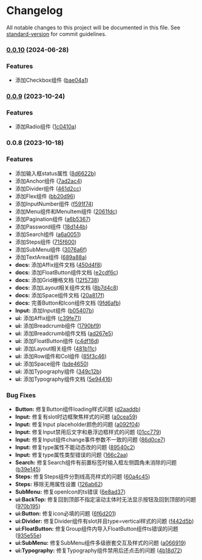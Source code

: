 # Changelog

All notable changes to this project will be documented in this file. See [standard-version](https://github.com/conventional-changelog/standard-version) for commit guidelines.

### [0.0.10](https://github.com/renzp94/adorn/compare/v0.0.9...v0.0.10) (2024-06-28)


### Features

* 添加Checkbox组件 ([bae04a1](https://github.com/renzp94/adorn/commit/bae04a1daadadc9bd589808d833ca6f6060719e6))

### [0.0.9](https://github.com/renzp94/adorn/compare/v0.0.8...v0.0.9) (2023-10-24)


### Features

* 添加Radio组件 ([1c0410a](https://github.com/renzp94/adorn/commit/1c0410a17511faac6f1fc4172b1748ed24dcfc96))

### 0.0.8 (2023-10-18)


### Features

* 添加输入框status属性 ([8d6622b](https://github.com/renzp94/adorn/commit/8d6622b107b5dad0b6c3b2f5357b616c34e9fd63))
* 添加Anchor组件 ([7ad2ac4](https://github.com/renzp94/adorn/commit/7ad2ac46594fa368f1be43d90f176e5d247e6f2d))
* 添加Divider组件 ([461d2cc](https://github.com/renzp94/adorn/commit/461d2ccf138f6cb09f9e0277ced9c7db29a91e30))
* 添加Flex组件 ([bb20d96](https://github.com/renzp94/adorn/commit/bb20d96228b235edd53c5776f6c9d2b5704ab2bb))
* 添加InputNumber组件 ([f591f74](https://github.com/renzp94/adorn/commit/f591f74586aa7ccb887d2fc7f5b4e4541855e464))
* 添加Menu组件和MenuItem组件 ([2061fdc](https://github.com/renzp94/adorn/commit/2061fdcf13c7ada37b026f8a42e38fe35c3fe723))
* 添加Pagination组件 ([a6b5367](https://github.com/renzp94/adorn/commit/a6b5367f9c75d523ed45d422a13b44578fba0e89))
* 添加Password组件 ([18d144b](https://github.com/renzp94/adorn/commit/18d144b9b81777b5d1468161524946e1e38994d1))
* 添加Search组件 ([a6a0051](https://github.com/renzp94/adorn/commit/a6a0051d897c8006e528ce92c52ed04953582ac0))
* 添加Steps组件 ([715f600](https://github.com/renzp94/adorn/commit/715f600a5f9f05060a57a5c27ffba942898f1794))
* 添加SubMenu组件 ([3076a6f](https://github.com/renzp94/adorn/commit/3076a6fa47ea9745ce8dc69e0465737d5f957812))
* 添加TextArea组件 ([689a88a](https://github.com/renzp94/adorn/commit/689a88a4dca824954d178224cc4ec424e258e135))
* **docs:** 添加Affix组件文档 ([450d4f8](https://github.com/renzp94/adorn/commit/450d4f8ef2852a80c732ebae94a3094b634f95db))
* **docs:** 添加FloatButton组件文档 ([e2cdf6c](https://github.com/renzp94/adorn/commit/e2cdf6cbb146022e76119deaf055e1437afd92b5))
* **docs:** 添加Grid栅格文档 ([12f5738](https://github.com/renzp94/adorn/commit/12f573851ef1ac2e1a0546886cf1f5284cfd13ec))
* **docs:** 添加Layout相关组件文档 ([8b7d4c8](https://github.com/renzp94/adorn/commit/8b7d4c803237e534d66b24c73a46531c04354915))
* **docs:** 添加Space组件文档 ([20a817f](https://github.com/renzp94/adorn/commit/20a817f4bbe144f27098ac8ef988cc501d4114f5))
* **docs:** 完善Button和Icon组件文档 ([9fd6afb](https://github.com/renzp94/adorn/commit/9fd6afbc57fe33482b6ed0866c6d3825812893c4))
* **Input:** 添加Input组件 ([b05407b](https://github.com/renzp94/adorn/commit/b05407b0b466eef4d310e79f3f178d72be30c0fe))
* **ui:** 添加Affix组件 ([c39fe71](https://github.com/renzp94/adorn/commit/c39fe7166bbf4285cd99e9eca8c20991466c2504))
* **ui:** 添加Breadcrumb组件 ([1790bf9](https://github.com/renzp94/adorn/commit/1790bf9d60d1651708d5af7c505d4f8f7e0fb651))
* **ui:** 添加Breadcrumb组件文档 ([ad267e5](https://github.com/renzp94/adorn/commit/ad267e5838a6bba5b0ab8fc084a00f54b28b9f07))
* **ui:** 添加FloatButton组件 ([c4df16d](https://github.com/renzp94/adorn/commit/c4df16d774414f26a8103eb73258b2803a07fe3b))
* **ui:** 添加Layout相关组件 ([481b11c](https://github.com/renzp94/adorn/commit/481b11c5980ec42157d5edb864a1df8f4b0ad210))
* **ui:** 添加Row组件和Col组件 ([85f3c46](https://github.com/renzp94/adorn/commit/85f3c46a63041ec411442b50db549b93625492d9))
* **ui:** 添加Space组件 ([bde4650](https://github.com/renzp94/adorn/commit/bde4650c0eec0c6fe3ebce95131ba941cee15cd5))
* **ui:** 添加Typography组件 ([349c12b](https://github.com/renzp94/adorn/commit/349c12bdc3716fe1f0323e0204770e0957598827))
* **ui:** 添加Typography组件文档 ([5e94416](https://github.com/renzp94/adorn/commit/5e94416a294160812ef9e65a2ba547aedec4e576))


### Bug Fixes

* **Button:** 修复Button组件loading样式问题 ([d2aaddb](https://github.com/renzp94/adorn/commit/d2aaddb8438076421305db5526e03e114adc9c65))
* **Input:** 修复有slot时边框聚焦样式的问题 ([a0cea59](https://github.com/renzp94/adorn/commit/a0cea59df49119a14f237611966f3b9fadce9d8f))
* **Input:** 修复Input placeholder颜色的问题 ([a092f04](https://github.com/renzp94/adorn/commit/a092f041311b9800aa8da9b0faaada33f8d299e9))
* **Input:** 修复Input禁用后文字和悬浮边框样式的问题 ([01cc779](https://github.com/renzp94/adorn/commit/01cc779e563918db6a83f005288d0007247f4e21))
* **Input:** 修复Input组件change事件参数不一致的问题 ([86d0ce7](https://github.com/renzp94/adorn/commit/86d0ce7cbbdc72730241daffd0cd638c9f948b97))
* **Input:** 修复type属性不能动态改的问题 ([89540c2](https://github.com/renzp94/adorn/commit/89540c2024fc7a65b3b4582b22e49a67e499d9a0))
* **Input:** 修复type属性类型错误的问题 ([166c2aa](https://github.com/renzp94/adorn/commit/166c2aa06e242ce928cf84565f4997e1dfd28db2))
* **Search:** 修复Search组件有前置标签时输入框左侧圆角未消除的问题 ([b39e145](https://github.com/renzp94/adorn/commit/b39e1450e5c925c7d5c45cf71203c5836c4eb696))
* **Steps:** 修复Steps组件分割线高亮样式的问题 ([60a4c45](https://github.com/renzp94/adorn/commit/60a4c450a492a027d5baaf1a9725f6e1eb88972f))
* **Steps:** 移除无用属性设置 ([126ab62](https://github.com/renzp94/adorn/commit/126ab62ff6dc9bc8a9a54f0f60f10b006c67c8c2))
* **SubMenu:** 修复openIcon的ts错误 ([6e8ad37](https://github.com/renzp94/adorn/commit/6e8ad3774059a321c49c567fd2815cfc03467660))
* **ui:BackTop:** 修复回到顶部不指定滚动主体时无法显示按钮及回到顶部的问题 ([970b195](https://github.com/renzp94/adorn/commit/970b1950a3177261700ee8eeb1dc4fa2a80877f6))
* **ui:Button:** 修复icon必填的问题 ([6f6d201](https://github.com/renzp94/adorn/commit/6f6d201d16501160d5238c7ab13199e9cf220663))
* **ui:Divider:** 修复Divider组件有slot并且type=vertical样式的问题 ([f442d5b](https://github.com/renzp94/adorn/commit/f442d5b6eb94431183afe4379c585f50e0505eb7))
* **ui:FloatButton:** 修复Group组件内导入FloatButton组件ts错误的问题 ([935e55e](https://github.com/renzp94/adorn/commit/935e55e9337133e5af0f68fafd3b8527679b0c82))
* **ui:SubMenu:** 修复SubMenu组件多级嵌套交互及样式的问题 ([a066919](https://github.com/renzp94/adorn/commit/a06691911fa65e7a52ca70033a7d63aede05e863))
* **ui:Typography:** 修复Typography组件禁用后还点击的问题 ([4b18d72](https://github.com/renzp94/adorn/commit/4b18d72b162bc36f3fe6509e08141f884eab7af6))
